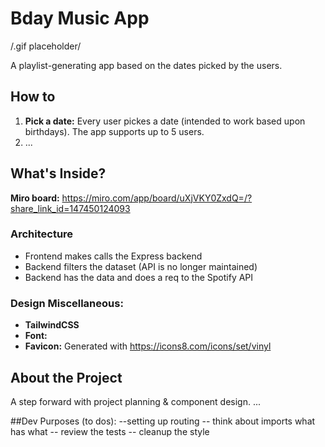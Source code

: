 # Bday Music App

/.gif placeholder/

A playlist-generating app based on the dates picked by the users.

## How to

1. **Pick a date:** Every user pickes a date (intended to work based upon birthdays). The app supports up to 5 users.
2. ...

## What's Inside?

**Miro board:** https://miro.com/app/board/uXjVKY0ZxdQ=/?share_link_id=147450124093

### Architecture

- Frontend makes calls the Express backend
- Backend filters the dataset (API is no longer maintained)
- Backend has the data and does a req to the Spotify API

### Design Miscellaneous:

- **TailwindCSS**
- **Font:**
- **Favicon:** Generated with https://icons8.com/icons/set/vinyl

## About the Project

A step forward with project planning & component design. ...

##Dev Purposes (to dos):
--setting up routing
-- think about imports what has what
-- review the tests
-- cleanup the style
